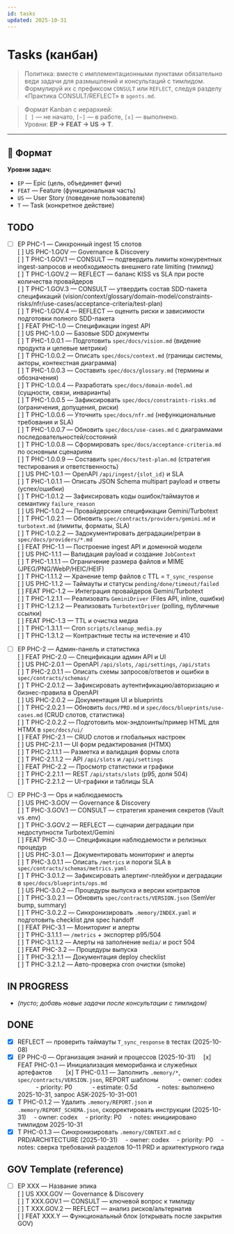 ```yaml
---
id: tasks
updated: 2025-10-31
---
```


# Tasks (канбан)
> Политика: вместе с имплементационными пунктами обязательно веди задачи для размышлений и консультаций с тимлидом.  Формулируй их с префиксом `CONSULT` или `REFLECT`, следуя разделу «Практика CONSULT/REFLECT» в `agents.md`. 

> Формат Kanban с иерархией:  
> `[ ]` — не начато, `[~]` — в работе, `[x]` — выполнено.  
> Уровни: **EP → FEAT → US → T**.  
---
## 📘 Формат
**Уровни задач:**
- `EP` — Epic (цель, объединяет фичи)  
- `FEAT` — Feature (функциональная часть)  
- `US` — User Story (поведение пользователя)  
- `T` — Task (конкретное действие)


## TODO
- [ ] EP PHC-1 — Синхронный ingest 15 слотов  
  [ ] US PHC-1.GOV — Governance & Discovery  
    [ ] T PHC-1.GOV.1 — CONSULT — подтвердить лимиты конкурентных ingest-запросов и необходимость внешнего rate limiting (тимлид)  
    [ ] T PHC-1.GOV.2 — REFLECT — баланс KISS vs SLA при росте количества провайдеров  
    [ ] T PHC-1.GOV.3 — CONSULT — утвердить состав SDD-пакета спецификаций (vision/context/glossary/domain-model/constraints-risks/nfr/use-cases/acceptance-criteria/test-plan)  
    [ ] T PHC-1.GOV.4 — REFLECT — оценить риски и зависимости подготовки полного SDD-пакета  
  [ ] FEAT PHC-1.0 — Спецификации ingest API  
    [ ] US PHC-1.0.0 — Базовые SDD документы  
      [ ] T PHC-1.0.0.1 — Подготовить `spec/docs/vision.md` (видение продукта и целевые метрики)  
      [ ] T PHC-1.0.0.2 — Описать `spec/docs/context.md` (границы системы, акторы, контекстная диаграмма)  
      [ ] T PHC-1.0.0.3 — Составить `spec/docs/glossary.md` (термины и обозначения)  
      [ ] T PHC-1.0.0.4 — Разработать `spec/docs/domain-model.md` (сущности, связи, инварианты)  
      [ ] T PHC-1.0.0.5 — Зафиксировать `spec/docs/constraints-risks.md` (ограничения, допущения, риски)  
      [ ] T PHC-1.0.0.6 — Уточнить `spec/docs/nfr.md` (нефункциональные требования и SLA)  
      [ ] T PHC-1.0.0.7 — Обновить `spec/docs/use-cases.md` с диаграммами последовательностей/состояний  
      [ ] T PHC-1.0.0.8 — Сформировать `spec/docs/acceptance-criteria.md` по основным сценариям  
      [ ] T PHC-1.0.0.9 — Составить `spec/docs/test-plan.md` (стратегия тестирования и ответственность)  
    [ ] US PHC-1.0.1 — OpenAPI `/api/ingest/{slot_id}` и SLA  
      [ ] T PHC-1.0.1.1 — Описать JSON Schema multipart payload и ответы (успех/ошибки)  
      [ ] T PHC-1.0.1.2 — Зафиксировать коды ошибок/таймаутов и семантику `failure_reason`  
    [ ] US PHC-1.0.2 — Провайдерские спецификации Gemini/Turbotext  
      [ ] T PHC-1.0.2.1 — Обновить `spec/contracts/providers/gemini.md` и `turbotext.md` (лимиты, форматы, SLA)  
      [ ] T PHC-1.0.2.2 — Задокументировать деградации/ретраи в `spec/docs/providers/*.md`  
  [ ] FEAT PHC-1.1 — Построение ingest API и доменной модели  
    [ ] US PHC-1.1.1 — Валидация payload и создание `JobContext`  
      [ ] T PHC-1.1.1.1 — Ограничение размера файлов и MIME (JPEG/PNG/WebP/HEIC/HEIF)  
      [ ] T PHC-1.1.1.2 — Хранение temp файлов с TTL = `T_sync_response`  
    [ ] US PHC-1.1.2 — Таймауты и статусы `pending/done/timeout/failed`  
  [ ] FEAT PHC-1.2 — Интеграция провайдеров Gemini/Turbotext  
    [ ] T PHC-1.2.1.1 — Реализовать `GeminiDriver` (Files API, inline, ошибки)  
    [ ] T PHC-1.2.1.2 — Реализовать `TurbotextDriver` (polling, публичные ссылки)  
  [ ] FEAT PHC-1.3 — TTL и очистка медиа  
    [ ] T PHC-1.3.1.1 — Cron `scripts/cleanup_media.py`  
    [ ] T PHC-1.3.1.2 — Контрактные тесты на истечение и 410  

- [ ] EP PHC-2 — Админ-панель и статистика  
  [ ] FEAT PHC-2.0 — Спецификации админ API и UI  
    [ ] US PHC-2.0.1 — OpenAPI `/api/slots`, `/api/settings`, `/api/stats`  
      [ ] T PHC-2.0.1.1 — Описать схемы запросов/ответов и ошибки в `spec/contracts/schemas/`  
      [ ] T PHC-2.0.1.2 — Зафиксировать аутентификацию/авторизацию и бизнес-правила в OpenAPI  
    [ ] US PHC-2.0.2 — Документация UI и blueprints  
      [ ] T PHC-2.0.2.1 — Обновить `docs/PRD.md` и `spec/docs/blueprints/use-cases.md` (CRUD слотов, статистика)  
      [ ] T PHC-2.0.2.2 — Подготовить мок-эндпоинты/пример HTML для HTMX в `spec/docs/ui/`  
  [ ] FEAT PHC-2.1 — CRUD слотов и глобальных настроек  
    [ ] US PHC-2.1.1 — UI форм редактирования (HTMX)  
      [ ] T PHC-2.1.1.1 — Разметка и валидация формы слота  
      [ ] T PHC-2.1.1.2 — API `/api/slots` и `/api/settings`  
  [ ] FEAT PHC-2.2 — Просмотр статистики и графики  
    [ ] T PHC-2.2.1.1 — REST `/api/stats/slots` (p95, доля 504)  
    [ ] T PHC-2.2.1.2 — UI-графики и таблицы SLA  

- [ ] EP PHC-3 — Ops и наблюдаемость  
  [ ] US PHC-3.GOV — Governance & Discovery  
    [ ] T PHC-3.GOV.1 — CONSULT — стратегия хранения секретов (Vault vs .env)  
    [ ] T PHC-3.GOV.2 — REFLECT — сценарии деградации при недоступности Turbotext/Gemini  
  [ ] FEAT PHC-3.0 — Спецификации наблюдаемости и релизных процедур  
    [ ] US PHC-3.0.1 — Документировать мониторинг и алерты  
      [ ] T PHC-3.0.1.1 — Описать `/metrics` и пороги SLA в `spec/contracts/schemas/metrics.yaml`  
      [ ] T PHC-3.0.1.2 — Зафиксировать алертинг-плейбуки и деградации в `spec/docs/blueprints/ops.md`  
    [ ] US PHC-3.0.2 — Процедуры выпуска и версии контрактов  
      [ ] T PHC-3.0.2.1 — Обновить `spec/contracts/VERSION.json` (SemVer bump, summary)  
      [ ] T PHC-3.0.2.2 — Синхронизировать `.memory/INDEX.yaml` и подготовить checklist для spec handoff  
  [ ] FEAT PHC-3.1 — Мониторинг и алерты  
    [ ] T PHC-3.1.1.1 — `/metrics` + экспортер p95/504  
    [ ] T PHC-3.1.1.2 — Алерты на заполнение `media/` и рост 504  
  [ ] FEAT PHC-3.2 — Процедуры выпуска  
    [ ] T PHC-3.2.1.1 — Документация deploy checklist  
    [ ] T PHC-3.2.1.2 — Авто-проверка cron очистки (smoke)  


## IN PROGRESS
- _(пусто; добавь новые задачи после консультации с тимлидом)_

## DONE
- [x] REFLECT — проверить таймауты `T_sync_response` в тестах (2025-10-08)
- [x] EP PHC-0 — Организация знаний и процессов (2025-10-31)
 [x] FEAT PHC-0.1 — Инициализация меморибанка и служебных артефактов
  [x] T PHC-0.1.1 — Заполнить `.memory/*`, `spec/contracts/VERSION.json`, REPORT шаблоны
   - owner: codex
   - priority: P0
   - estimate: 0.5d
   - notes: выполнено 2025-10-31, запрос ASK-2025-10-31-001
- [x] T PHC-0.1.2 — Удалить `.memory/REPORT.json` и `.memory/REPORT_SCHEMA.json`, скорректировать инструкции (2025-10-31)
 - owner: codex
 - priority: P0
 - notes: инициировано тимлидом 2025-10-31
- [x] T PHC-0.1.3 — Синхронизировать `.memory/CONTEXT.md` с PRD/ARCHITECTURE (2025-10-31)
 - owner: codex
 - priority: P0
 - notes: сверка требований разделов 10–11 PRD и архитектурного гида

## GOV Template (reference)
- [ ] EP XXX — Название эпика  
  [ ] US XXX.GOV — Governance & Discovery  
    [ ] T XXX.GOV.1 — CONSULT — ключевой вопрос к тимлиду  
    [ ] T XXX.GOV.2 — REFLECT — анализ рисков/альтернатив  
  [ ] FEAT XXX.Y — Функциональный блок (открывать после закрытия GOV)
